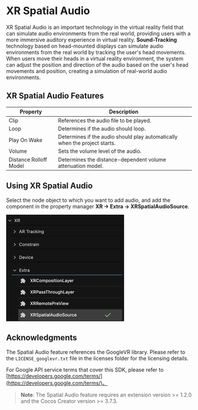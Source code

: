 # XR Spatial Audio

XR Spatial Audio is an important technology in the virtual reality field that can simulate audio environments from the real world, providing users with a more immersive auditory experience in virtual reality. **Sound-Tracking** technology based on head-mounted displays can simulate audio environments from the real world by tracking the user's head movements. When users move their heads in a virtual reality environment, the system can adjust the position and direction of the audio based on the user's head movements and position, creating a simulation of real-world audio environments.

## XR Spatial Audio Features

| Property                   | Description                             |
| ---------------------- | -------------------------------- |
| Clip                   | References the audio file to be played.         |
| Loop                   | Determines if the audio should loop.               |
| Play On Wake           | Determines if the audio should play automatically when the project starts.   |
| Volume                 | Sets the volume level of the audio.                     |
| Distance Rolloff Model | Determines the distance-dependent volume attenuation model. |

## Using XR Spatial Audio

Select the node object to which you want to add audio, and add the component in the property manager **XR -> Extra -> XRSpatialAudioSource**.

<img src="xr-spatial-audio/add-spatial-audio.png" style="zoom:50%;" />

## Acknowledgments

The Spatial Audio feature references the GoogleVR library. Please refer to the `LICENSE_googlevr.txt` file in the licenses folder for the licensing details.

For Google API service terms that cover this SDK, please refer to
 [https://developers.google.com/terms/](https://developers.google.com/terms/)。

> **Note**: The Spatial Audio feature requires an extension version >= 1.2.0 and the Cocos Creator version >= 3.7.3.
